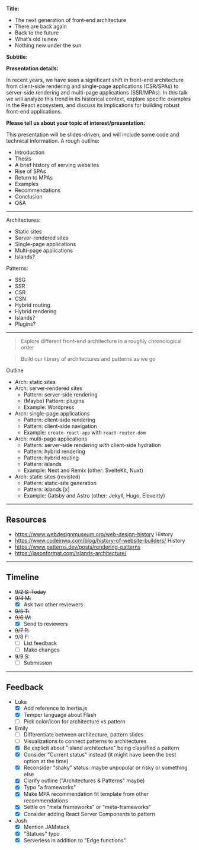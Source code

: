 **Title:**

- The next generation of front-end architecture
- There are back again
- Back to the future
- What’s old is new
- Nothing new under the sun

**Subtitle:**

**Presentation details:**

In recent years, we have seen a significant shift in front-end architecture from
client-side rendering and single-page applications (CSR/SPAs) to server-side
rendering and multi-page applications (SSR/MPAs). In this talk we will analyze
this trend in its historical context, explore specific examples in the React
ecosystem, and discuss its implications for building robust front-end
applications.

**Please tell us about your topic of interest/presentation:**

This presentation will be slides-driven, and will include some code and
technical information. A rough outline:

- Introduction
- Thesis
- A brief history of serving websites
- Rise of SPAs
- Return to MPAs
- Examples
- Recommendations
- Conclusion
- Q&A

---

Architectures:

- Static sites
- Server-rendered sites
- Single-page applications
- Multi-page applications
- Islands?

Patterns:

- SSG
- SSR
- CSR
- CSN
- Hybrid routing
- Hybrid rendering
- Islands?
- Plugins?

---

> Explore different front-end architecture in a roughly chronological order

> Build our library of architectures and patterns as we go

Outline

- Arch: static sites
- Arch: server-rendered sites
  - Pattern: server-side rendering
  - (Maybe) Pattern: plugins
  - Example: Wordpress
- Arch: single-page applications
  - Pattern: client-side rendering
  - Pattern: client-side navigation
  - Example: `create-react-app` with `react-router-dom`
- Arch: multi-page applications
  - Pattern: server-side rendering _with_ client-side hydration
  - Pattern: hybrid rendering
  - Pattern: hybrid routing
  - Pattern: islands
  - Example: Next and Remix (other: SvelteKit, Nuxt)
- Arch: static sites (revisted)
  - Pattern: static-site generation
  - Pattern: islands [x]
  - Example: Gatsby and Astro (other: Jekyll, Hugo, Eleventy)

---

## Resources

- https://www.webdesignmuseum.org/web-design-history History
- https://www.codeinwp.com/blog/history-of-website-builders/ History
- https://www.patterns.dev/posts/rendering-patterns
- https://jasonformat.com/islands-architecture/

---

## Timeline

- ~~9/2 S: Today~~
- ~~9/4 M:~~
  - [x] Ask two other reviewers
- ~~9/5 T:~~
- ~~9/6 W:~~
  - [x] Send to reviewers
- ~~9/7 R:~~
- 9/8 F:
  - [ ] List feedback
  - [ ] Make changes
- 9/9 S:
  - [ ] Submission

---

## Feedback

- Luke
  - [x] Add reference to Inertia.js
  - [x] Temper language about Flash
  - [ ] Pick color/icon for architecture vs pattern
- Emily
  - [ ] Differentiate between architecture, pattern slides
  - [ ] Visualizations to connect patterns to architectures
  - [x] Be explicit about "island architecture" being classified a pattern
  - [x] Consider "Current status" instead (it might have been the best option at
        the time)
  - [x] Reconsider "shaky" status: maybe unpopular or risky or something else
  - [x] Clarify outline ("Architectures & Patterns" maybe)
  - [x] Typo "a frameworks"
  - [x] Make MPA recommendation fit template from other recommendations
  - [x] Settle on "meta frameworks" or "meta-frameworks"
  - [x] Consider adding React Server Components to pattern
- Josh
  - [x] Mention JAMstack
  - [x] "Statues" typo
  - [x] Serverless in addition to "Edge functions"
